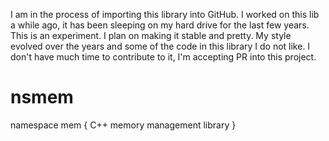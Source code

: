 I am in the process of importing this library into GitHub. I worked on this lib a while ago, it has been sleeping on my hard drive for the last few years. This is an experiment. I plan on making it stable and pretty. My style evolved over the years and some of the code in this library I do not like. I don't have much time to contribute to it, I'm accepting PR into this project.

# nsmem
namespace mem
{
    C++ memory management library
}
